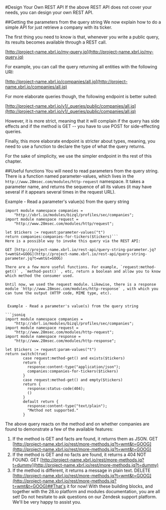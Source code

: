 #Design Your Own REST API
If the above REST API does not cover your needs, you can design your own REST API.

##Getting the parameters from the query string
We now explain how to do a simple API for just retrieve a company with its ticker.

The first thing you need to know is that, whenever you write a public query, its results becomes available through a REST call.

 [http://project-name.xbrl.io/my-query.jq](http://project-name.xbrl.io/my-query.jq)

For example, you can call the query returning all entities with the following URI:

 [http://project-name.xbrl.io/companies/all.jq](http://project-name.xbrl.io/companies/all.jq)

For more elaborate queries though, the following endpoint is better suited:

 [http://project-name.xbrl.io/v1/_queries/public/companies/all.jq](http://project-name.xbrl.io/v1/_queries/public/companies/all.jq)

However, it is more strict, meaning that it will complain if the query has side effects and if the method is GET -- you have to use POST for side-effecting queries.

Finally, this more elaborate endpoint is stricter about types, meaning, you need to use a function to declare the type of what the query returns.

For the sake of simplicity, we use the simpler endpoint in ths rest of this chapter.

##Useful functions
You will need to read parameters from the query string. There is a function named parameter-values, which lives in the `http://www.28msec.com/modules/http-request` namespace. It takes a parameter name, and returns the sequence of all its values (it may have several if it appears several times in the request URL).


 Example - Read a parameter's value(s) from the query string

```jsoniq
import module namespace companies =
    "http://xbrl.io/modules/bizql/profiles/sec/companies";
import module namespace request =
    "http://www.28msec.com/modules/http/request";

let $tickers := request:parameter-values("t")
return companies:companies-for-tickers($tickers)```
Here is a possible way to invoke this query via the REST API:

GET [http://project-name.xbrl.io/rest-api/query-string-parameter.jq?t=wmt&t=GOOG](http://project-name.xbrl.io/rest-api/query-string-parameter.jq?t=wmt&t=GOOG)

There are a few more useful functions. For example, `request:method-get()` , `method-post()` , etc, return a boolean and allow you to know which method the consumer used.

Until now, we used the request module. Likewise, there is a response module `http://www.28msec.com/modules/http-response` , with which you can tune the output (HTTP code, MIME type, etc).


 Example - Read a parameter's value(s) from the query string

```jsoniq
import module namespace companies =
    "http://xbrl.io/modules/bizql/profiles/sec/companies";
import module namespace request =
    "http://www.28msec.com/modules/http-request";
import module namespace response =
    "http://www.28msec.com/modules/http-response";

let $tickers := request:param-values("t")
return switch(true)
        case request:method-get() and exists($tickers)
        return {
          response:content-type("application/json");
          companies:companies-for-tickers($tickers)
        }
        case request:method-get() and empty($tickers)
        return {
          response:status-code(404);
          ()
        }
        default return {
          response:content-type("text/plain");
          "Method not supported."
        }
```
The above query reacts on the method and on whether companies are found to demonstrate a few of the available features:


1. If the method is GET and facts are found, it returns them as JSON. GET [http://project-name.xbrl.io/rest/more-methods.jq?t=wmt&t=GOOG](http://project-name.xbrl.io/rest/more-methods.jq?t=wmt&t=GOOG)
2. If the method is GET and no facts are found, it returns a 404 NOT FOUND. GET [http://project-name.xbrl.io/rest/more-methods.jq?t=dummy](http://project-name.xbrl.io/rest/more-methods.jq?t=dummy)
3. If the method is different, it returns a message in plain text. DELETE [http://project-name.xbrl.io/rest/more-methods.jq?t=wmt&t=GOOG](http://project-name.xbrl.io/rest/more-methods.jq?t=wmt&t=GOOG)##That's it for now!
With these building blocks, and together with the 28.io platform and modules documentation, you are all set! Do not hesitate to ask questions on our Zendesk support platform. We'll be very happy to assist you.


